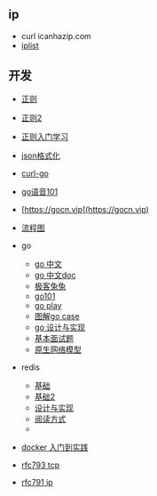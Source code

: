## ip
* curl icanhazip.com
* [iplist](https://iplist.cc/)


## 开发
* [正则](https://regex101.com/)
* [正则2](https://jex.im/regulex/#!flags=&re=%5E%5Cd%7B12X%2C%7D%24)
* [正则入门学习](https://regexlearn.com/zh-cn/learn)
* [json格式化](https://www.bejson.com/)
* [curl-go](https://curlconverter.com/#go)
* [go语音101](https://gfw.go101.org/article/101.html)
* [https://gocn.vip](https://gocn.vip)
* [流程图](https://asciiflow.com/#/)

* go
  * [go 中文](https://www.topgoer.com/)
  * [go 中文doc](http://word.topgoer.com/)
  * [极客兔兔](https://geektutu.com/)
  * [go101](https://gfw.go101.org/article/101.html)
  * [go play](https://go.dev/play/)
  * [图解go case](https://i6448038.github.io/archives/)
  * [go 设计与实现](https://draveness.me/)
  * [基本面试题](https://zhuanlan.zhihu.com/p/471490292)
  * [原生网络模型](https://strikefreedom.top/)
* redis
  * [基础](https://mp.weixin.qq.com/s?__biz=MzI0NTE4NDg0NA==&mid=2247483875&idx=1&sn=e913d929de18781246616fb704aad892&chksm=e95321c0de24a8d6ce7bdc4fb782a41a5a33cd9794db7ead88de79458c330d0b19fe7fc6bcd1&scene=178&cur_album_id=1725600385232322562#rd)
  * [基础2](https://mp.weixin.qq.com/mp/appmsgalbum?__biz=MzI0NTE4NDg0NA==&action=getalbum&album_id=1725600385232322562&scene=173&from_msgid=2247483875&from_itemidx=1&count=3&nolastread=1#wechat_redirect)
  * [设计与实现](http://redisbook.com/)
  * [阅读方式](https://blog.huangz.me/diary/2014/how-to-read-redis-source-code.html)
  *

* [docker 入门到实践](https://yeasy.gitbook.io/docker_practice/)
* [rfc793 tcp](https://www.rfc-editor.org/rfc/rfc793.txt)
* [rfc791 ip](https://www.rfc-editor.org/rfc/rfc791.txt)